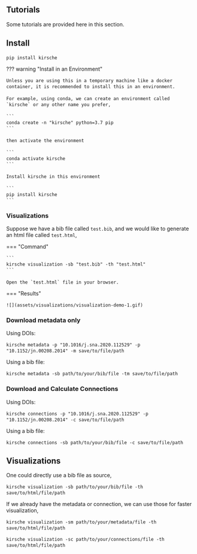 ## Tutorials

Some tutorials are provided here in this section.

## Install

```
pip install kirsche
```

??? warning "Install in an Environment"

    Unless you are using this in a temporary machine like a docker container, it is recommended to install this in an environment.

    For example, using conda, we can create an environment called `kirsche` or any other name you prefer,

    ```
    conda create -n "kirsche" python=3.7 pip
    ```

    then activate the environment

    ```
    conda activate kirsche
    ```

    Install kirsche in this environment

    ```
    pip install kirsche
    ```

### Visualizations

Suppose we have a bib file called `test.bib`, and we would like to generate an html file called `test.html`,

=== "Command"

    ```
    kirsche visualization -sb "test.bib" -th "test.html"
    ```

    Open the `test.html` file in your browser.

=== "Results"


    ![](assets/visualizations/visualization-demo-1.gif)


### Download metadata only

Using DOIs:

```
kirsche metadata -p "10.1016/j.sna.2020.112529" -p "10.1152/jn.00208.2014" -m save/to/file/path
```

Using a bib file:

```
kirsche metadata -sb path/to/your/bib/file -tm save/to/file/path
```


### Download and Calculate Connections

Using DOIs:

```
kirsche connections -p "10.1016/j.sna.2020.112529" -p "10.1152/jn.00208.2014" -c save/to/file/path
```

Using a bib file:

```
kirsche connections -sb path/to/your/bib/file -c save/to/file/path
```


## Visualizations

One could directly use a bib file as source,

```
kirsche visualization -sb path/to/your/bib/file -th save/to/html/file/path
```

If we already have the metadata or connection, we can use those for faster visualization,

```
kirsche visualization -sm path/to/your/metadata/file -th save/to/html/file/path
```

```
kirsche visualization -sc path/to/your/connections/file -th save/to/html/file/path
```
